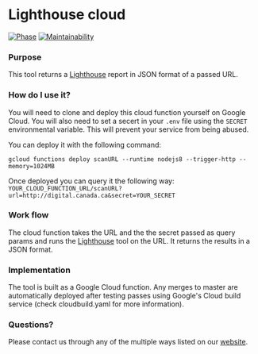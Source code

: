 # Lighthouse cloud
[![Phase](https://img.shields.io/badge/Phase-Beta-22a7f0.svg)](https://digital.canada.ca/products/) [![Maintainability](https://api.codeclimate.com/v1/badges/0184d3ed9b4111850ec7/maintainability)](https://codeclimate.com/github/cds-snc/lighthouse-cloud/maintainability)

### Purpose

This tool returns a [Lighthouse](https://developers.google.com/web/tools/lighthouse/) report in JSON format of a passed URL.

### How do I use it?

You will need to clone and deploy this cloud function yourself on Google Cloud. You will also need to set a secert in your `.env` file using the `SECRET` environmental variable. This will prevent your service from being abused.

You can deploy it with the following command:

`gcloud functions deploy scanURL --runtime nodejs8 --trigger-http --memory=1024MB`

Once deployed you can query it the following way: `YOUR_CLOUD_FUNCTION_URL/scanURL?url=http://digital.canada.ca&secret=YOUR_SECRET`


### Work flow

The cloud function takes the URL and the the secret passed as query params and runs the [Lighthouse](https://developers.google.com/web/tools/lighthouse/) tool on the URL. It returns the results in a JSON format.

### Implementation

The tool is built as a Google Cloud function. Any merges to master are automatically deployed after testing passes using Google's Cloud build service (check cloudbuild.yaml for more information). 

### Questions?

Please contact us through any of the multiple ways listed on our [website](https://digital.canada.ca/).
